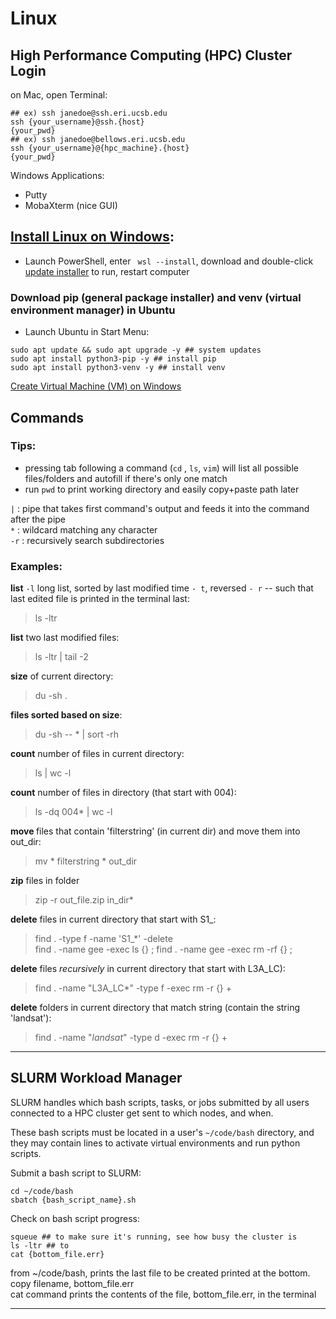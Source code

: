 # Linux   
## High Performance Computing (HPC) Cluster Login   

on Mac, open Terminal:

~~~
## ex) ssh janedoe@ssh.eri.ucsb.edu  
ssh {your_username}@ssh.{host}
{your_pwd}   
## ex) ssh janedoe@bellows.eri.ucsb.edu  
ssh {your_username}@{hpc_machine}.{host}
{your_pwd}   
~~~

Windows Applications:  
* Putty  
* MobaXterm (nice GUI)  


## [Install Linux on Windows](https://learn.microsoft.com/en-us/windows/wsl/install): 
- Launch PowerShell, enter ``` wsl --install```, download and double-click [update installer](https://learn.microsoft.com/en-us/windows/wsl/install-manual#step-4---download-the-linux-kernel-update-package) to run, restart computer  

### Download pip (general package installer) and venv (virtual environment manager) in Ubuntu 
- Launch Ubuntu in Start Menu:  
~~~
sudo apt update && sudo apt upgrade -y ## system updates 
sudo apt install python3-pip -y ## install pip 
sudo apt install python3-venv -y ## install venv 

~~~

[Create Virtual Machine (VM) on Windows](https://techcommunity.microsoft.com/t5/educator-developer-blog/step-by-step-how-to-create-a-windows-11-vm-on-hyper-v-via/ba-p/3754100)




## Commands   

### Tips:   

- pressing tab following a command (```cd``` , ```ls```, ```vim```) will list all possible files/folders and autofill if there's only one match 
- run ```pwd``` to print working directory and easily copy+paste path later

```|```   : pipe that takes first command's output and feeds it into the command after the pipe  
```*``` : wildcard matching any character  
```-r``` : recursively search subdirectories

### Examples: 
<b>list</b> ```-l``` long list, sorted by last modified time ```- t```, reversed ```- r``` --  such that last edited file is printed in the terminal last:  
> ls -ltr  

<b>list</b> two last modified files:  
> ls -ltr | tail -2

<b>size</b> of current directory:  
> du -sh .

<b>files sorted based on size</b>:  
> du -sh -- * | sort -rh  

<b>count</b> number of files in current directory:  
> ls | wc -l  

<b>count</b> number of files in directory (that start with 004):   
> ls -dq 004* | wc -l 

<b>move </b> files that contain 'filterstring' (in current dir) and move them into out_dir:  
> mv * filterstring * out_dir  

<b>zip</b> files in folder  
> zip -r out_file.zip in_dir*

<b>delete</b> files in current directory that start with S1_:  
> find . -type f -name 'S1_*' -delete  
> find . -name gee -exec ls {} \;
> find . -name gee -exec rm -rf {} \;  

<b>delete</b> files <i>recursively</i> in current directory that start with L3A_LC):   
> find . -name "L3A_LC*" -type f -exec rm -r {} +

<b>delete</b> folders in current directory that match string (contain the string 'landsat'):  
> find . -name "*landsat*" -type d -exec rm -r {} +

---




## SLURM Workload Manager
SLURM handles which bash scripts, tasks, or jobs submitted by all users connected to a HPC cluster get sent to which nodes, and when.

These bash scripts must be located in a user's ```~/code/bash``` directory, and they may contain lines to activate virtual environments and run python scripts.  

Submit a bash script to SLURM: 
~~~
cd ~/code/bash 
sbatch {bash_script_name}.sh
~~~

Check on bash script progress:
~~~
squeue ## to make sure it's running, see how busy the cluster is    
ls -ltr ## to    
cat {bottom_file.err} 
~~~
from ~/code/bash, prints the last file to be created printed at the bottom.   
copy filename, bottom_file.err   
cat command prints the contents of the file, bottom_file.err, in the terminal        



---

